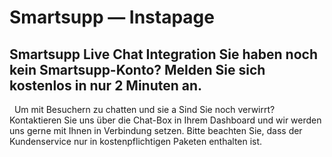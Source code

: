 # Smartsupp — Instapage
## Smartsupp Live Chat Integration Sie haben noch kein Smartsupp-Konto? Melden Sie sich kostenlos in nur 2 Minuten an.
  Um mit Besuchern zu chatten und sie a
Sind Sie noch verwirrt? Kontaktieren Sie uns über die Chat-Box in Ihrem Dashboard und wir werden uns gerne mit Ihnen in Verbindung setzen. Bitte beachten Sie, dass der Kundenservice nur in kostenpflichtigen Paketen enthalten ist.

